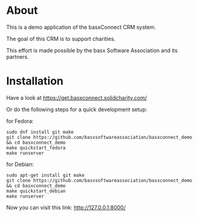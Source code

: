 About
=====

This is a demo application of the basxConnect CRM system.

The goal of this CRM is to support charities.

This effort is made possible by the basx Software Association and its partners.

Installation
============

Have a look at https://get.basxconnect.solidcharity.com/

Or do the following steps for a quick development setup:

for Fedora:

```
sudo dnf install git make
git clone https://github.com/basxsoftwareassociation/basxconnect_demo && cd basxconnect_demo
make quickstart_fedora
make runserver
```

for Debian:
```
sudo apt-get install git make
git clone https://github.com/basxsoftwareassociation/basxconnect_demo && cd basxconnect_demo
make quickstart_debian
make runserver
```

Now you can visit this link: http://127.0.0.1:8000/
